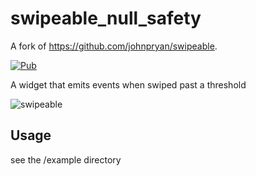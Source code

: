 # swipeable_null_safety

A fork of https://github.com/johnpryan/swipeable.

[![Pub](https://img.shields.io/pub/v/swipeable.svg)](https://pub.dev/packages/swipeable_null_safety)

A widget that emits events when swiped past a threshold

![swipeable](https://github.com/LucasVinicius314/swipeable/blob/master/doc/swipeable.png)

## Usage

see the /example directory
